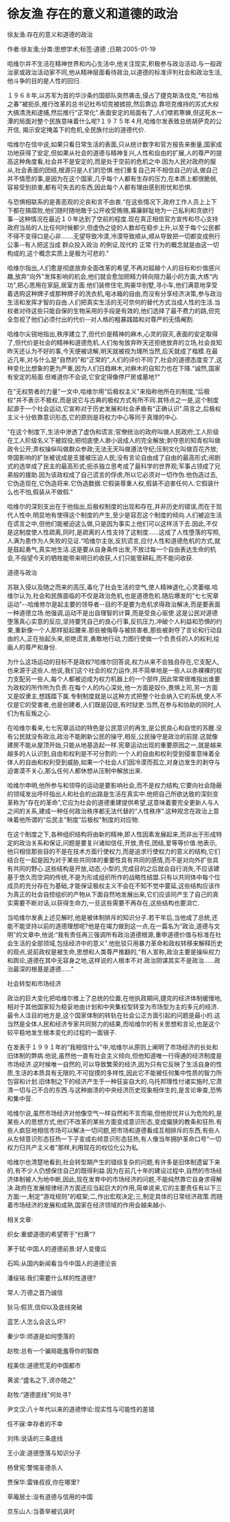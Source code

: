 # 徐友渔  存在的意义和道德的政治    
    
徐友渔:存在的意义和道德的政治    
作者:徐友渔;分类:思想学术;标签:道德 ;日期:2005-01-19    
哈维尔并不生活在精神世界和内心生活中,他关注现实,积极参与政治活动.与一般政治家或政治活动家不同,他从精神层面看待政治,以道德的标准评判社会和政治生活,他斗争的目的是人性的回归.    
１９６８年,以苏军为首的华沙条约国部队突然袭击,侵占了捷克斯洛伐克,“布拉格之春"被扼杀,推行改革的总书记杜布切克被掳掠,然后靠边.靠坦克维持的苏式大权大搞清洗和逮捕,然后推行“正常化".表面安定的局面有了,人们噤若寒蝉,但这死水一潭的局面对整个民族意味着什么呢?１９７５年４月,哈维尔发表致总统胡萨克的公开信, 揭示安定掩盖下的危机,全民族付出的道德代价.    
哈维尔在信中说,如果只看日常生活的表面,只从统计数字和官方报告来衡量,国家成功地获得了安定,但如果从社会的道德与精神复兴,人性和自由的扩展,人的尊严的提高这种角度看,社会并不是安定的,而是处于空前的危机之中.因为人民对政府的服从,社会表面的团结,根源只是人们的恐惧.他们重复自己并不相信自己的话,做自己并不情愿的事,是因为在这个国家,几乎每个人都有生存的压力,在本质上都很脆弱,容易受到损害,都有可失去的东西,因此每个人都有理由感到担忧和恐惧.    
与恐惧相联系的是善恶观的沦丧和言不由衷.“在这些情况下,政府工作人员上上下下都在搞腐败,他们随时随地敢于公开收受贿赂,寡廉鲜耻地为一己私利和贪欲行事--这种情况在最近１０年达到了空前的程度.现在真正相信官方宣传和尽心支持政府当局的人比任何时候都少,但虚伪之徒的人数却在稳步上升,以至于每个公民都不得不变得口是心非.......无望导致冷漠,冷漠导致顺从,顺从导致把一切都变成例行公事--有人把这当成 群众投入政治 的例证,现代的 正常 行为的概念就是由这一切构成的,这个概念实质上是极为可悲的."    
哈维尔指出,人们愈是彻底放弃全面改革的希望,不再对超越个人的目标和价值感兴趣,放弃“向外"发挥影响的机会,他们就会愈加把精力转向阻力最小的方面,大练“内功",把心思用在家庭,居室方面.他们装修住宅,购豪华别墅,寻小车,他们满意地享受着选购这种牌子或那种牌子的洗衣机,电冰箱的自由,而没有分享经济决策,参与政治生活和发挥才智的自由.人们把真实生活的无可奈何的替代方式当成人性的生活.当权者对待这些只能自保的生物采用的手段是有效的,他们选择了最不费力的路,但完全忽视了他们必须付出的代价--对人格的粗暴践踏和对尊严的无情阉割.    
哈维尔尖锐地指出,秩序建立了,但代价是精神的麻木,心灵的寂灭,表面的安定取得了,但代价是社会的精神和道德危机.人们匆匆放弃昨天还拒绝放弃的立场,社会良知昨天还认为不好的事,今天便被谅解,明天就被视为理所当然,后天就成了楷模.在最近几年,对与什么是“自然的"和“正常的",人们的评价不同了,社会的道德态度变了,这种变化比想象的更为严重,因为人们日趋麻木,对麻木的自知力也在下降.“诚然,国家有安定的局面.但难道你不会说,它安定得像停尸房或墓地?"    
在“无权势者的力量"一文中,哈维尔用“后极权主义"来指称他所在的制度,“后极权"并不表示不极权,而是说它与古典的极权方式有所不同.其特点之一是,这个制度起源于一个社会运动,它宣称对于历史发展和社会矛盾有“正确认识".简言之,后极权主义十分依靠意识形态,它的原则是将权力中心等同于真理的中心.    
“在这个制度下,生活中渗透了虚伪和谎言;官僚统治的政府叫做人民政府;工人阶级在工人阶级名义下被奴役;把彻底使人渺小说成人的完全解放;剥夺恩的知青权叫做政令公开;弄权操纵叫做群众参政;无法无天叫做遵法守纪;压制文化叫做百花齐放;帝国影响的扩张被说成是支援被压迫人民;没有言论自由成了自由的最高形式;闹剧式的选举成了民主的最高形式;扼杀独立思考成了最科学的世界观;军事占领成了兄弟般的援助.因为该政权成了自己谎言的俘虏,所以它必须对一切作伪.他伪造过去,它伪造现在,它伪造将来.它伪造数据.它假装尊重人权,假装不迫害任何人.它假装什么也不怕,假装从不做假."    
哈维尔的深刻支出在于他指出,后极权制度的出现和存在,并非历史的错误,而在于现代人性中,明显地有使得这个制度的产生,至少是容忍这个制度的倾向.人们被迫生活在谎言之中,但他们能被迫这么做,只是因为事实上他们可以这样活下去.因此,不仅是这制度使人性疏离,同时,是疏离的人性支持了这制度......这成了人性堕落的写照,人满为患作为人失败的见证.“哈维尔主张,反抗谎言,应付人性和道德危机的方式,就是鼓起勇气,真实地生活.这是要从自身条件出发,不放过每一个自由表达生命的机会,不指望今天的牺牲能带来明日的收获,人们只能管耕耘,而不能问收获.    
道德与政治    
苏联入侵以及随之而来的高压,毒化了社会生活的空气,使人精神退化,心灵萎缩.哈维尔认为,社会和民族面临的不仅是政治危机,也是道德危机.随后爆发的“七七宪章运动"--哈维修尔是起主要的领导者--目的不是要为危机求得政治解决,而是要表面一种道德立场.他强调,运动不是出自理智的计算,而是受良心驱使.这是公民对道德堕落真心实意的反应,坚持要凭自己的良心行事,反抗压力,冲破个人利益和恐惧的约束,重新像一个人那样挺起腰来.那些被侮辱与被损害者,那些被剥夺了言论和行动自由的人,正在抬起头来,拒绝谎言,勇敢地行动,力图行使做一个负责任的人的权利,绘画人的尊严和身份.    
为什么这场运动的目标不是政权?哈维尔回答说,权力从来不会独自存在,它支配人,也来源于这些人.他说,我们这个社会的权力运作,并不简单地是一些人以赤裸裸的权力支配另一些人,每个人都被迫成为权力机器上的一个部件,因此常常很难指出谁要为政权的所作所为负责.在每个人的内心深处,他一方面是奴仆,畏惧上司,另一方面又是奴隶主,想践踏下属.专制制度就是以这种方式把整个社会纳入它的系统,使人不仅是它的受害者,也是创建者,人们既是囚徒,有时狱吏.当然,在参与和协助的同时,人们为有反叛之心.    
在哈维尔看来,七七宪章运动的特色是公民意识的再生,是公民良心和自觉的苏醒.没有公民就没有政治,政治不能刷新公民的操守,相反,公民操守是政治的前提.这就像建房不能从屋顶开始,只能从地基造起一样.宪章运动出现的重要原因之一,就是越来越多的人认识到,自由和权利是不可分割的:一个人的自由和权利受到侵害意味着全体人的自由和权利受到威胁,如果一个社会人们因冷漠而孤立,对身边发生的剥夺与迫害漠不关心,那么任何人都休想从压制中解放出来.    
哈维尔申明,他所参与和领导的运动是要影响社会,而不是权力结构,它要向社会隐蔽的领域发出呼吁指出人和社会的出路是生活在真实中.他把自己所欲达致的深刻变革称为“存在的革命",它应为社会的道德重建提供希望,这意味着要完全更新人与人之间的关系,建成一种任何政治秩序都无法代替的“人性秩序".这种观念在政治上意味着他所谓的“后民主"制度“后极权"制度的对应物.    
在这个制度之下,各种组织结构将由新的精神,即人性因素发展起来,而非出于形成特定的政治关系和保证,问题是要复兴诸如信任,开放,责任,团结,爱等等价值.他表示,他只相信那些目的不是在技术方面行使权力,而是追求行使权力的意义的结构,它们结合在一起是因为对于某些共同体的重要性具有共同的感情,而不是对向外扩张具有共同的野心.这些结构是开放,动态,小型的,完成目的之后就会自行消失,不应该建基于悠久而空洞的传统,不是为形成组织所作的战略性结盟.只有以共同体中每个位成员的充分存在为基础,才能保证极权主义不会在不知不觉中蔓延,这些结构应该作为真正的社会自控组织的产物从下面自然地发展出来,它们应该同产生了自己的真实需要不断对话,以获得生命力,一旦这些需要不再存在,这些结构也要消亡.    
当哈维尔发表上述见解时,他是被体制排斥的知识分子.若干年后,当他成了总统,还能不能坚持以前的道德理想呢?他是在竭力做到这一点,在一篇名为“政治,道德与文明"的文章中,他说:“我有责任再三强调所有政治道德根源,重申道德价值与标准在社会生活的全部领域,包括经济中的意义".他批驳只用暴力革命和政权转移来解释历史的观点,说前政权是被生命,思想和人类尊严推翻的,“有人宣称,政治主要是操纵权力和舆论,道德在其中无容身之地,这样说的人根本不对.政治阴谋其实不是政治......政治最深的根基是道德......"    
社会转型和市场经济    
政治的巨大变化把哈维尔推上了总统的位置,在他执政期间,捷克的经济体制缓慢地,相对于其他国家较为稳妥地由计划和中央集权型转变为市场型为主的多元的经济.最令人注目的地方是,这个国家体制的转轨在社会公正方面引起的问题是最小的.这当然是全体人民和经济专家共同努力的结果,而哈维尔的有关思想和言论,也是这个较平稳地发生根本变化的过程的一面镜子.    
在发表于１９９１年的“我相信什么"中,哈维尔从原则上阐明了市场经济的长处和旧体制的弊病.他说,虽然他一直有社会主义倾向,但他知道唯一行得通的经济制度是市场经济.这时候唯一自然的,可以导致繁荣的经济,因为只有它反映了生活自身的性质,生活的本质具有无限的,不可捉摸的多样性,因此它不能被任何集中性质的智力所包容和计划.旧体制之下的经济产生于一种狂妄自大的,乌托邦理性付诸实施时,它肃清一切与己不合的东西.与这种崩溃的中央经济历史现象相伴生的,是言论审查,恐怖和集中营.    
哈维尔说,虽然市场经济对他像空气一样自然和不言而喻,但他担忧并认为危险的,是某些人的思想方式,他们不改革的某些方面变成意识形态,变成偏狭的教条和狂热.有些人疯狂地相信市场可以解决一切问题,把市场和道德看成互相排斥的东西,有些人从左倾意识形态狂热一下子变成右倾意识形态狂热,有人像当年拥护革命口号“一切权力归共产主义者"那样,利用现在的权位化公为私.    
哈维尔也清楚地看到,社会转型期产生的错综复杂的问题,有许多是旧体制遗留下来的,有不少人仍想保住自己的既得利益.因为在前几十年的建设过程中,自然的市场经济体制被人为地中断,因此,现在发育中的市场经济的问题,不能纯然靠它自身求得解决.政府在发展规律经济方面还应当起巨大的作用,简单说来,它的主要责任有以下三方面:一,制定“游戏规则"的框架;二,作出宏观决定;三,制定具体的日常经济政策.而随着市场经济的发展和成熟,国家在经济领域的作用会越来越小.    
    
相关文章:    
织女:重塑道德的希望寄于“扫黄"?    
茅于轼:中国人的道德前景:好人变傻瓜    
石鸣:从国内新闻看当今中国人的道德沦丧    
潘绥铭:我们需要什么样的性道德?    
常人:万德之首乃诚信    
狄马:假货,信仰以及底线突破    
蓝艺:人怎么会这么坏?    
秦少华:师道是如何堕落的    
赵牧:总有一个骗局能羞辱你的智商    
程美信:道德荒芜的中国都市    
黄波:“盛名之下,谤亦随之"    
赵牧:“道德底线"何处寻?    
尹文汉:八十年代以来的道德悖论:现实性与可能性的差错    
任不寐:幸存者的不幸    
刘伟:说话的三条底线    
王小波:道德堕落与知识分子    
杨曾宪:警惕圣德杀人    
贾保华:雷锋叔叔,你在哪里?    
草庵居士:没有道德与信用的中国    
京东山人:当善举被讥讽时